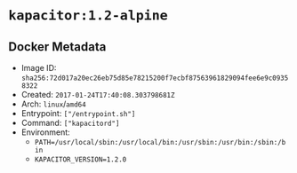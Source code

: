 # `kapacitor:1.2-alpine`

## Docker Metadata

- Image ID: `sha256:72d017a20ec26eb75d85e78215200f7ecbf87563961829094fee6e9c09358322`
- Created: `2017-01-24T17:40:08.303798681Z`
- Arch: `linux`/`amd64`
- Entrypoint: `["/entrypoint.sh"]`
- Command: `["kapacitord"]`
- Environment:
  - `PATH=/usr/local/sbin:/usr/local/bin:/usr/sbin:/usr/bin:/sbin:/bin`
  - `KAPACITOR_VERSION=1.2.0`
